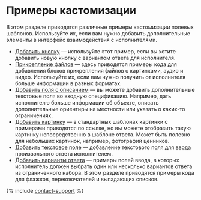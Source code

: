 # Примеры кастомизации

В этом разделе приводятся различные примеры кастомизации полевых шаблонов. Используйте их, если вам нужно добавить дополнительные элементы в интерфейс взаимодействия с исполнителями.

- [Добавить кнопку](advanced-features-button.md) — используйте этот пример, если вы хотите добавить новую кнопку с вариантом ответа для исполнителя.
- [Прикрепление файлов](advanced-features-attach.md) — здесь приводятся примеры кода для добавления блоков прикрепления файлов с картинками, аудио и видео. Используйте их, если вам нужно получить от исполнителя больше информации в разных форматах.
- [Добавить поля с описанием](advanced-features-input-data.md) — вы можете добавить дополнительные текстовые поля во входную спецификацию. Например, дать исполнителю больше информации об объекте, описать дополнительные ориентиры на местности или указать о каких-то ограничениях.
- [Добавить картинку](advanced-features-show-pic.md) — в стандартных шаблонах картинки с примерами приводятся по ссылке, но вы можете отобразить такую картинку непосредственно в шаблоне ответа. Может быть полезно для небольших картинок, например, фотографий ценников.
- [Добавить текстовое поле](advanced-features-input-string.md) — добавление текстового поля для ввода произвольного ответа исполнителем.
- [Добавить варианты ответа](advanced-features-input-selector.md) — примеры полей ввода, в которых исполнитель должен выбрать один или несколько вариантов ответа из ограниченного набора. В этом разделе приводятся примеры кода для флажков, переключателей и выпадающих списков.

{% include [contact-support](../_includes/contact-support-help.md) %}